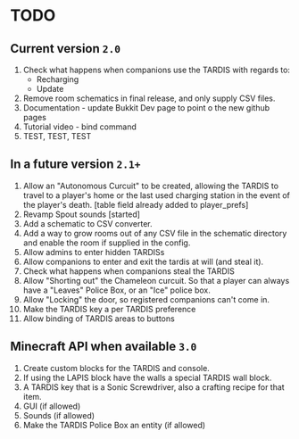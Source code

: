 # TODO
## Current version `2.0`
1. Check what happens when companions use the TARDIS with regards to:
   - Recharging
   - Update
2. Remove room schematics in final release, and only supply CSV files.
3. Documentation - update Bukkit Dev page to point o the new github pages
4. Tutorial video - bind command
5. TEST, TEST, TEST

## In a future version `2.1+`
1. Allow an "Autonomous Curcuit" to be created, allowing the TARDIS to travel to a player's home or the last used charging station in the event of the player's death. [table field already added to player_prefs]
2. Revamp Spout sounds [started]
3. Add a schematic to CSV converter.
4. Add a way to grow rooms out of any CSV file in the schematic directory and enable the room if supplied in the config.
5. Allow admins to enter hidden TARDISs
6. Allow companions to enter and exit the tardis at will (and steal it).
7. Check what happens when companions steal the TARDIS
8. Allow "Shorting out" the Chameleon curcuit. So that a player can always have a "Leaves" Police Box, or an "Ice" police box.
9. Allow "Locking" the door, so registered companions can't come in.
10. Make the TARDIS key a per TARDIS preference
11. Allow binding of TARDIS areas to buttons

## Minecraft API when available `3.0`
1. Create custom blocks for the TARDIS and console.
2. If using the LAPIS block have the walls a special TARDIS wall block.
3. A TARDIS key that is a Sonic Screwdriver, also a crafting recipe for that item.
4. GUI (if allowed)
5. Sounds (if allowed)
6. Make the TARDIS Police Box an entity (if allowed)

